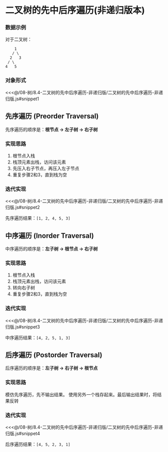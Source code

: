 # 二叉树的先中后序遍历(非递归版本)

### 数据示例

对于二叉树：

```text
    1
   / \
  2   3
 / \
4   5
```

### 对象形式

<<<@/08-树/8.4-二叉树的先中后序遍历-非递归版/二叉树的先中后序遍历-非递归版.js#snippet1

## 先序遍历 (Preorder Traversal)

先序遍历的顺序是：**根节点 → 左子树 → 右子树**

### 实现思路

1. 根节点入栈
2. 栈顶元素出栈，访问该元素
3. 先压入右子节点，再压入左子节点
4. 重复步骤2和3，直到栈为空

### 迭代实现

<<<@/08-树/8.4-二叉树的先中后序遍历-非递归版/二叉树的先中后序遍历-非递归版.js#snippet2

先序遍历结果：`[1, 2, 4, 5, 3]`

## 中序遍历 (Inorder Traversal)

中序遍历的顺序是：**左子树 → 根节点 → 右子树**

### 实现思路

1. 根节点入栈
2. 栈顶元素出栈，访问该元素
3. 转向右子树
4. 重复步骤2和3，直到栈为空

### 迭代实现

<<<@/08-树/8.4-二叉树的先中后序遍历-非递归版/二叉树的先中后序遍历-非递归版.js#snippet3

中序遍历结果：`[4, 2, 5, 1, 3]`

## 后序遍历 (Postorder Traversal)

后序遍历的顺序是：**左子树 → 右子树 → 根节点**

### 实现思路

 模仿先序遍历，先不输出结果。 使用另外一个栈存起来。最后输出结果时，将结果反转

### 迭代实现

<<<@/08-树/8.4-二叉树的先中后序遍历-非递归版/二叉树的先中后序遍历-非递归版.js#snippet4

后序遍历结果：`[4, 5, 2, 3, 1]`
